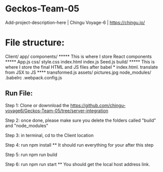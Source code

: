 # Geckos-Team-05
Add-project-description-here | Chingu Voyage-6 | https://chingu.io/

# File structure:

Client/
	app/
		components/     ***** This is where I store React components *****
			App.js
		css/
			style.css
		index.html
		index.js
		Seed.js
	build/				***** This is where I store the final HTML and JS files after babel 	 *
		index.html.           translate from JSX to JS ****
		transformed.js
	assets/
		pictures.jpg
	node_modules/
	.babelrc 
	.webpack.config.js


## Run File:

Step 1: Clone or downnload the https://github.com/chingu-voyage6/Geckos-Team-05/tree/server-integration

Step 2: once done, please make sure you delete the folders called "build" and "node_modules"

Step 3: in terminal, cd to the Client location

Step 4: run npm install
** It should run everything for your after this step

Step 5: run npm run build

Step 6: run npm run start
** You should get the local host address link. 
